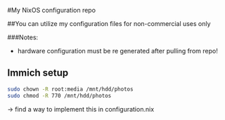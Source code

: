 #My NixOS configuration repo

##You can utilize my configuration files for non-commercial uses only


###Notes:
- hardware configuration must be re generated after pulling from repo!

## Immich setup
```bash
sudo chown -R root:media /mnt/hdd/photos
sudo chmod -R 770 /mnt/hdd/photos
```
-> find a way to implement this in configuration.nix
